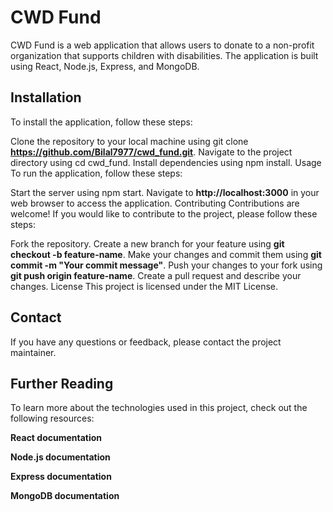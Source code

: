 

# CWD Fund

CWD Fund is a web application that allows users to donate to a non-profit organization that supports children with disabilities. The application is built using React, Node.js, Express, and MongoDB.

## Installation
To install the application, follow these steps:

Clone the repository to your local machine using git clone  **https://github.com/Bilal7977/cwd_fund.git**.
Navigate to the project directory using cd cwd_fund.
Install dependencies using npm install.
Usage
To run the application, follow these steps:

Start the server using npm start.
Navigate to **http://localhost:3000** in your web browser to access the application.
Contributing
Contributions are welcome! If you would like to contribute to the project, please follow these steps:

Fork the repository.
Create a new branch for your feature using  **git checkout -b feature-name**.
Make your changes and commit them using **git commit -m "Your commit message"**.
Push your changes to your fork using **git push origin feature-name**.
Create a pull request and describe your changes.
License
This project is licensed under the MIT License.

## Contact
If you have any questions or feedback, please contact the project maintainer.



## Further Reading
To learn more about the technologies used in this project, check out the following resources:

**React documentation**

**Node.js documentation**

**Express documentation**

**MongoDB documentation**
